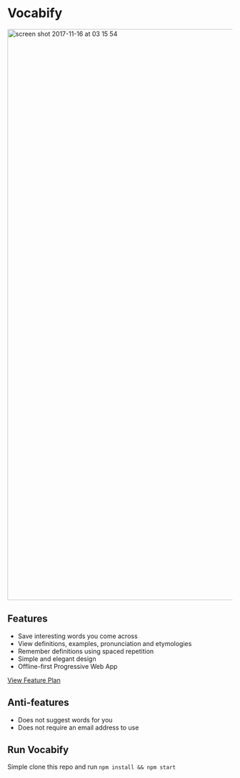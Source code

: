 # Vocabify


<img width="1280" alt="screen shot 2017-11-16 at 03 15 54" src="https://user-images.githubusercontent.com/6935585/32872215-6bd169d2-ca7d-11e7-9ff2-0c97403adba9.png">

## Features
* Save interesting words you come across
* View definitions, examples, pronunciation and etymologies
* Remember definitions using spaced repetition
* Simple and elegant design
* Offline-first Progressive Web App

[View Feature Plan](https://github.com/paulbreslin/vocabify_app/projects/3)

## Anti-features
* Does not suggest words for you
* Does not require an email address to use

## Run Vocabify
Simple clone this repo and run `npm install && npm start`
